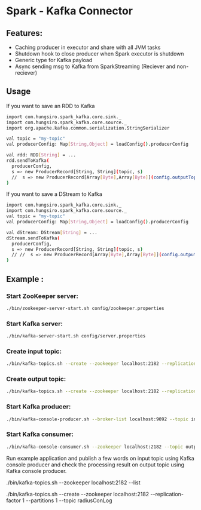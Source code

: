# Spark - Kafka Connector
## Features:
* Caching producer in executor and share with all JVM tasks
* Shutdown hook to close producer when Spark executor is shutdown
* Generic type for Kafka payload
* Async sending msg to Kafka from SparkStreaming (Reciever and non-reciever)
## Usage

If you want to save an RDD to Kafka
```sh
import com.hungsiro.spark_kafka.core.sink._
import com.hungsiro.spark_kafka.core.source._
import org.apache.kafka.common.serialization.StringSerializer

val topic = "my-topic"
val producerConfig: Map[String,Object] = loadConfig().producerConfig

val rdd: RDD[String] = ...
rdd.sendToKafka(
  producerConfig,
  s => new ProducerRecord[String, String](topic, s)
  //  s => new ProducerRecord[Array[Byte],Array[Byte]](config.outputTopic,s.key.toString.getBytes(),s.value.toString.getBytes())
)
```
If you want to save a DStream to Kafka
```sh
import com.hungsiro.spark_kafka.core.sink._
import com.hungsiro.spark_kafka.core.source._
val topic = "my-topic"
val producerConfig: Map[String,Object] = loadConfig().producerConfig

val dStream: DStream[String] = ...
dStream.sendToKafka(
  producerConfig,
  s => new ProducerRecord[String, String](topic, s)
  // //  s => new ProducerRecord[Array[Byte],Array[Byte]](config.outputTopic,s.key.toString.getBytes(),s.value.toString.getBytes())
)
```
## Example :
### Start ZooKeeper server:
```sh
./bin/zookeeper-server-start.sh config/zookeeper.properties
```
### Start Kafka server:
```sh
./bin/kafka-server-start.sh config/server.properties
```
### Create input topic:
```sh
./bin/kafka-topics.sh --create --zookeeper localhost:2182 --replication-factor 1 --partitions 1 --topic input
```
### Create output topic:
```sh
./bin/kafka-topics.sh --create --zookeeper localhost:2182 --replication-factor 1 --partitions 1 --topic output
```
### Start Kafka producer:
```sh
./bin/kafka-console-producer.sh --broker-list localhost:9092 --topic input
```
### Start Kafka consumer:
```sh
./bin/kafka-console-consumer.sh --zookeeper localhost:2182 --topic output
```
Run example application and publish a few words on input topic using Kafka console producer and check the processing result on output topic using Kafka console producer.


./bin/kafka-topics.sh --zookeeper localhost:2182 --list

./bin/kafka-topics.sh --create --zookeeper localhost:2182 --replication-factor 1 --partitions 1 --topic radiusConLog